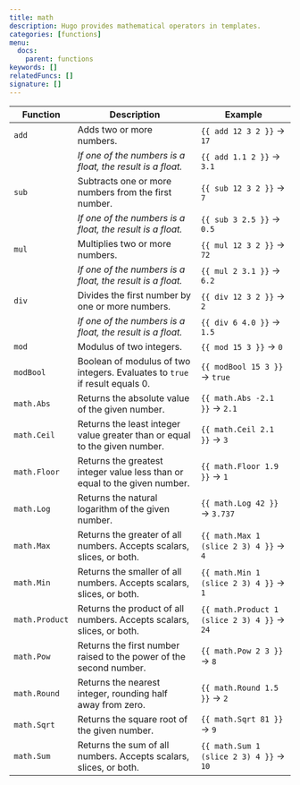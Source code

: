 ```yaml
---
title: math
description: Hugo provides mathematical operators in templates.
categories: [functions]
menu:
  docs:
    parent: functions
keywords: []
relatedFuncs: []
signature: []
---
```


| Function        | Description                                                                 | Example                                           |
|-----------------|-----------------------------------------------------------------------------|---------------------------------------------------|
| `add`           | Adds two or more numbers.                                                   | `{{ add 12 3 2 }}` &rarr; `17`                    |
|                 | *If one of the numbers is a float, the result is a float.*                  | `{{ add 1.1 2 }}` &rarr; `3.1`                    |
| `sub`           | Subtracts one or more numbers from the first number.                        | `{{ sub 12 3 2 }}` &rarr; `7`                     |
|                 | *If one of the numbers is a float, the result is a float.*                  | `{{ sub 3 2.5 }}` &rarr; `0.5`                    |
| `mul`           | Multiplies two or more numbers.                                             | `{{ mul 12 3 2 }}` &rarr; `72`                    |
|                 | *If one of the numbers is a float, the result is a float.*                  | `{{ mul 2 3.1 }}` &rarr; `6.2`                    |
| `div`           | Divides the first number by one or more numbers.                            | `{{ div 12 3 2 }}` &rarr; `2`                     |
|                 | *If one of the numbers is a float, the result is a float.*                  | `{{ div 6 4.0 }}` &rarr; `1.5`                    |
| `mod`           | Modulus of two integers.                                                    | `{{ mod 15 3 }}` &rarr; `0`                       |
| `modBool`       | Boolean of modulus of two integers. Evaluates to `true` if result equals 0. | `{{ modBool 15 3 }}` &rarr; `true`                |
| `math.Abs`      | Returns the absolute value of the given number.                             | `{{ math.Abs -2.1 }}` &rarr; `2.1`                |
| `math.Ceil`     | Returns the least integer value greater than or equal to the given number.  | `{{ math.Ceil 2.1 }}` &rarr; `3`                  |
| `math.Floor`    | Returns the greatest integer value less than or equal to the given number.  | `{{ math.Floor 1.9 }}` &rarr; `1`                 |
| `math.Log`      | Returns the natural logarithm of the given number.                          | `{{ math.Log 42 }}` &rarr; `3.737`                |
| `math.Max`      | Returns the greater of all numbers. Accepts scalars, slices, or both.       | `{{ math.Max 1 (slice 2 3) 4 }}` &rarr; `4`       |
| `math.Min`      | Returns the smaller of all numbers. Accepts scalars, slices, or both.       | `{{ math.Min 1 (slice 2 3) 4 }}` &rarr; `1`       |
| `math.Product`  | Returns the product of all numbers. Accepts scalars, slices, or both.       | `{{ math.Product 1 (slice 2 3) 4 }}` &rarr; `24`  |
| `math.Pow`      | Returns the first number raised to the power of the second number.          | `{{ math.Pow 2 3 }}` &rarr; `8`                   |
| `math.Round`    | Returns the nearest integer, rounding half away from zero.                  | `{{ math.Round 1.5 }}` &rarr; `2`                 |
| `math.Sqrt`     | Returns the square root of the given number.                                | `{{ math.Sqrt 81 }}` &rarr; `9`                   |
| `math.Sum`      | Returns the sum of all numbers. Accepts scalars, slices, or both.           | `{{ math.Sum 1 (slice 2 3) 4 }}` &rarr; `10`      |
